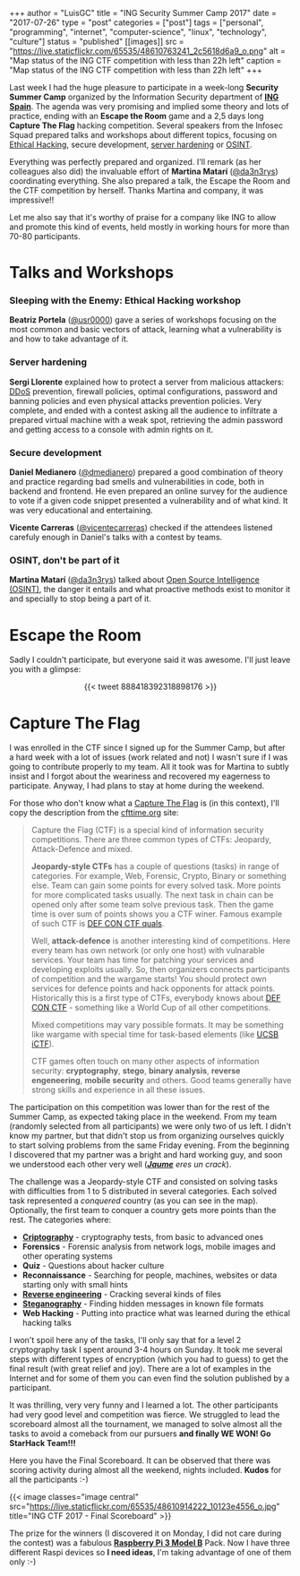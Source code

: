 +++
author = "LuisGC"
title = "ING Security Summer Camp 2017"
date = "2017-07-26"
type = "post"
categories = ["post"]
tags = ["personal", "programming", "internet", "computer-science", "linux", "technology", "culture"]
status = "published"
[[images]]
  src = "https://live.staticflickr.com/65535/48610763241_2c5618d6a9_o.png"
  alt = "Map status of the ING CTF competition with less than 22h left"
  caption = "Map status of the ING CTF competition with less than 22h left"
+++

Last week I had the huge pleasure to participate in a week-long **Security Summer Camp** organized by the Information Security department of [**ING Spain**](https://www.ing.es/). The agenda was very promising and implied some theory and lots of practice, ending with an **Escape the Room** game and a 2,5 days long **Capture The Flag** hacking competition. Several speakers from the Infosec Squad prepared talks and workshops about different topics, focusing on [Ethical Hacking](https://en.wikipedia.org/wiki/Hacker_ethic), secure development, [server hardening](http://www.linuxjournal.com/content/server-hardening) or [OSINT](https://en.wikipedia.org/wiki/Open-source_intelligence).

Everything was perfectly prepared and organized. I'll remark (as her colleagues also did) the invaluable effort of **Martina Matarí** ([@da3n3rys](https://twitter.com/da3n3rys)) coordinating everything. She also prepared a talk, the Escape the Room and the CTF competition by herself. Thanks Martina and company, it was impressive!!

Let me also say that it's worthy of praise for a company like ING to allow and promote this kind of events, held mostly in working hours for more than 70-80 participants.

# Talks and Workshops

### Sleeping with the Enemy: Ethical Hacking workshop

**Beatriz Portela** ([@usr0000](https://twitter.com/usr0000)) gave a series of workshops focusing on the most common and basic vectors of attack, learning what a vulnerability is and how to take advantage of it.

### Server hardening

**Sergi Llorente** explained how to protect a server from malicious attackers: [DDoS](https://en.wikipedia.org/wiki/Denial-of-service_attack) prevention, firewall policies, optimal configurations, password and banning policies and even physical attacks prevention policies. Very complete, and ended with a contest asking all the audience to infiltrate a prepared virtual machine with a weak spot, retrieving the admin password and getting access to a console with admin rights on it.

### Secure development

**Daniel Medianero** ([@dmedianero](https://twitter.com/dmedianero)) prepared a good combination of theory and practice regarding bad smells and vulnerabilities in code, both in backend and frontend. He even prepared an online survey for the audience to vote if a given code snippet presented a vulnerability and of what kind. It was very educational and entertaining.

**Vicente Carreras** ([@vicentecarreras](https://twitter.com/vicentecarreras)) checked if the attendees listened carefuly enough in Daniel's talks with a contest by teams.

### OSINT, don't be part of it

**Martina Matarí** ([@da3n3rys](https://twitter.com/da3n3rys)) talked about [Open Source Intelligence (OSINT)](https://en.wikipedia.org/wiki/Open-source_intelligence), the danger it entails and what proactive methods exist to monitor it and specially to stop being a part of it.

# Escape the Room

Sadly I couldn't participate, but everyone said it was awesome. I'll just leave you with a glimpse:

<center>
  {{< tweet 888418392318898176 >}}
</center>

# Capture The Flag

I was enrolled in the CTF since I signed up for the Summer Camp, but after a hard week with a lot of issues (work related and not) I wasn't sure if I was going to contribute properly to my team. All it took was for Martina to subtly insist and I forgot about the weariness and recovered my eagerness to participate. Anyway, I had plans to stay at home during the weekend.

For those who don't know what a [Capture The Flag](https://en.wikipedia.org/wiki/Capture_the_flag#Computer_security) is (in this context), I'll copy the description from the [cfttime.org](https://ctftime.org/ctf-wtf/) site:

<blockquote>Capture the Flag (CTF) is a special kind of information security competitions. There are three common types of CTFs: Jeopardy, Attack-Defence and mixed.

**Jeopardy-style CTFs** has a couple of questions (tasks) in range of categories. For example, Web, Forensic, Crypto, Binary or something else. Team can gain some points for every solved task. More points for more complicated tasks usually. The next task in chain can be opened only after some team solve previous task. Then the game time is over sum of points shows you a CTF winer. Famous example of such CTF is <a href="http://ctftime.org/ctf/1/">DEF CON CTF quals</a>.

Well, **attack-defence** is another interesting kind of competitions. Here every team has own network (or only one host) with vulnarable services. Your team has time for patching your services and developing exploits usually. So, then organizers connects participants of competition and the wargame starts! You should protect own services for defence points and hack opponents for attack points. Historically this is a first type of CTFs, everybody knows about <a href="http://ctftime.org/ctf/2/">DEF CON CTF</a> - something like a World Cup of all other competitions.

Mixed competitions may vary possible formats. It may be something like wargame with special time for task-based elements (like <a href="http://ctftime.org/ctf/5/">UCSB iCTF</a>).

CTF games often touch on many other aspects of information security: **cryptography**, **stego**, **binary analysis**, **reverse engeneering**, **mobile security** and others. Good teams generally have strong skills and experience in all these issues.
</blockquote>

The participation on this competition was lower than for the rest of the Summer Camp, as expected taking place in the weekend. From my team (randomly selected from all participants) we were only two of us left. I didn't know my partner, but that didn't stop us from organizing ourselves quickly to start solving problems from the same Friday evening. From the beginning I discovered that my partner was a bright and hard working guy, and soon we understood each other very well ([_**Jaume**_](https://twitter.com/Jaume_Salas) _eres un crack_).

The challenge was a Jeopardy-style CTF and consisted on solving tasks with difficulties from 1 to 5 distributed in several categories. Each solved task represented a _conquered_ country (as you can see in the map). Optionally, the first team to conquer a country gets more points than the rest. The categories where:

* [**Criptography**](https://en.wikipedia.org/wiki/Cryptography) - cryptography tests, from basic to advanced ones
* **Forensics** - Forensic analysis from network logs, mobile images and other operating systems
* **Quiz** - Questions about hacker culture
* **Reconnaissance** - Searching for people, machines, websites or data starting only with small hints
* [**Reverse engineering**](https://en.wikipedia.org/wiki/Reverse_engineering) - Cracking several kinds of files
* [**Steganography**](https://en.wikipedia.org/wiki/Steganalysis) - Finding hidden messages in known file formats
* **Web Hacking** - Putting into practice what was learned during the ethical hacking talks

I won't spoil here any of the tasks, I'll only say that for a level 2 cryptography task I spent around 3-4 hours on Sunday. It took me several steps with different types of encryption (which you had to guess) to get the final result (with great relief and joy). There are a lot of examples in the Internet and for some of them you can even find the solution published by a participant.

It was thrilling, very very funny and I learned a lot. The other participants had very good level and competition was fierce. We struggled to lead the scoreboard almost all the tournament, we managed to solve almost all the tasks to avoid a comeback from our pursuers **and finally WE WON! Go StarHack Team!!!**

Here you have the Final Scoreboard. It can be observed that there was scoring activity during almost all the weekend, nights included. **Kudos** for all the participants :-)

{{< image classes="image central" src="https://live.staticflickr.com/65535/48610914222_10123e4556_o.jpg" title="ING CTF 2017 - Final Scoreboard" >}}

The prize for the winners (I discovered it on Monday, I did not care during the contest) was a fabulous [**Raspberry Pi 3 Model B**](https://www.raspberrypi.org/products/raspberry-pi-3-model-b/) Pack. Now I have three different Raspi devices so **I need ideas**, I'm taking advantage of one of them only :-)
